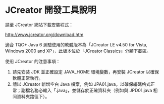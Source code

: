 # JCreator 開發工具說明

請至 JCreator 網站下載安裝程式：

http://www.jcreator.org/download.htm

適合 TQC+ Java 6 測驗使用的軟體版本為「JCreator LE v4.50 for Vista, Windows 2000 and XP」，此版本位於「JCreator Classics」分類下載區。

使用 JCreator 的注意事項：

 1. 請先安裝 JDK 並正確設定 JAVA_HOME 環境變數，再安裝 JCreator 以確保軟體正常執行。
 2. 請以 JCreator 新增空白 Java 檔案，例如 JPA01.java，以確保編碼格式正常；副檔名務必輸入「.java」，並儲存於正確資料夾（例如與 JPD01.java 相同資料夾路徑下）。
